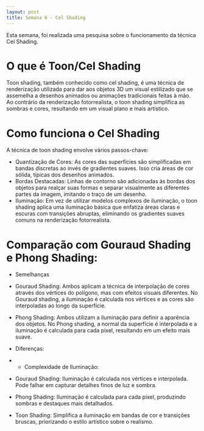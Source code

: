 ```yaml
---
layout: post
title: Semana 6 - Cel Shading
---
```


Esta semana, foi realizada uma pesquisa sobre o funcionamento da técnica Cel Shading.

# O que é Toon/Cel Shading

Toon shading, também conhecido como cel shading, é uma técnica de renderização utilizada para dar aos objetos 3D um visual 
estilizado que se assemelha a desenhos animados ou animações tradicionais feitas à mão. 
Ao contrário da renderização fotorrealista, o toon shading simplifica as sombras e cores, resultando em um visual plano e mais artístico.

# Como funciona o Cel Shading

A técnica de toon shading envolve vários passos-chave:
*	Quantização de Cores: As cores das superfícies são simplificadas em bandas discretas ao invés de gradientes suaves. Isso cria áreas de cor sólida, típicas dos desenhos animados.
*	Bordas Destacadas: Linhas de contorno são adicionadas às bordas dos objetos para realçar suas formas e separar visualmente as diferentes partes da imagem, imitando o traço de um desenho.
*	Iluminação: Em vez de utilizar modelos complexos de iluminação, o toon shading aplica uma iluminação básica que enfatiza áreas claras e escuras com transições abruptas, eliminando os gradientes suaves comuns na renderização fotorrealista.

# Comparação com Gouraud Shading e Phong Shading:

* Semelhanças
*	Gouraud Shading: Ambos aplicam a técnica de interpolação de cores através dos vértices do polígono, mas com efeitos visuais diferentes. 
No Gouraud shading, a iluminação é calculada nos vértices e as cores são interpoladas ao longo da superfície.
*	Phong Shading: Ambos utilizam a iluminação para definir a aparência dos objetos. 
No Phong shading, a normal da superfície é interpolada e a iluminação é calculada para cada pixel, resultando em um efeito mais suave.

* Diferenças:
* - Complexidade de Iluminação:
*	Gouraud Shading: Iluminação é calculada nos vértices e interpolada. Pode falhar em capturar detalhes finos de luz e sombra.
*	Phong Shading: Iluminação é calculada para cada pixel, produzindo sombras e destaques mais detalhados.
*	Toon Shading: Simplifica a iluminação em bandas de cor e transições bruscas, priorizando o estilo artístico sobre o realismo.


